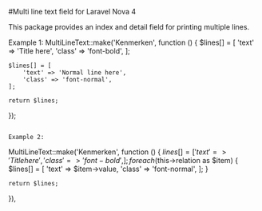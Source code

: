 #Multi line text field for Laravel Nova 4

This package provides an index and detail field for printing multiple lines.

Example 1:
MultiLineText::make('Kenmerken', function () {
    $lines[] = [
        'text' => 'Title here',
        'class' => 'font-bold',
    ];
    
    $lines[] = [
        'text' => 'Normal line here',
        'class' => 'font-normal',
    ];

    return $lines;
});
```

Example 2:

```
MultiLineText::make('Kenmerken', function () {
    $lines[] = [
        'text' => 'Title here',
        'class' => 'font-bold',
    ];
    foreach ($this->relation as $item) {
        $lines[] = [
            'text' => $item->value,
            'class' => 'font-normal',
        ];
    }

    return $lines;
}),
```
